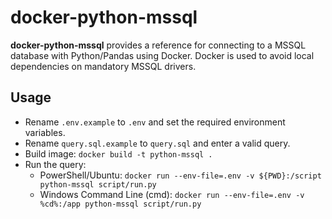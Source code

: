 # docker-python-mssql
__docker-python-mssql__ provides a reference for connecting to a MSSQL database with Python/Pandas using Docker. Docker is used to avoid local dependencies on mandatory MSSQL drivers.

## Usage
* Rename `.env.example` to `.env` and set the required environment variables.
* Rename `query.sql.example` to `query.sql` and enter a valid query.
* Build image: ```docker build -t python-mssql .```
* Run the query:
    * PowerShell/Ubuntu: `docker run --env-file=.env -v ${PWD}:/script python-mssql script/run.py`
    * Windows Command Line (cmd): `docker run --env-file=.env -v %cd%:/app python-mssql script/run.py`

